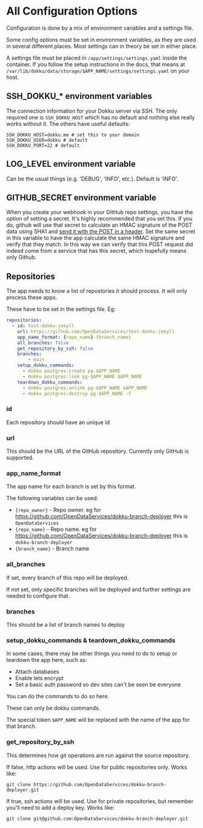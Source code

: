 # All Configuration Options

Configuration is done by a mix of environment variables and a settings file.

Some config options must be set in environment variables, as they are used in several different places.  Most settings can in theory be set in either place.

A settings file must be placed in `/app/settings/settings.yaml` inside the container. If you follow the setup instructions in the docs, that means at `/var/lib/dokku/data/storage/$APP_NAME/settings/settings.yaml` on your host.

## SSH_DOKKU_* environment variables

The connection information for your Dokku server via SSH. The only required one is `SSH_DOKKU_HOST` which has no default
and nothing else really works without it. The others have useful defaults:

```dotenv
SSH_DOKKU_HOST=dokku.me # set this to your domain
SSH_DOKKU_USER=dokku # default
SSH_DOKKU_PORT=22 # default
```

## LOG_LEVEL environment variable

Can be the usual things (e.g. 'DEBUG', 'INFO', etc.). Default is 'INFO'.

## GITHUB_SECRET environment variable

When you create your webhook in your GitHub repo settings, you have the option of setting a secret. It's highly recommended that you set this. If you do, github will use that secret to calculate an HMAC signature of the POST data using SHA1 and [send it with the POST in a header](https://developer.github.com/webhooks/#delivery-headers). Set the same secret in this variable to have the app calculate the same HMAC signature and verify that they match. In this way we can verify that this POST request did indeed come from a service that has this secret, which hopefully means only Github.

## Repositories

The app needs to know a list of repostories it should process. It will only process these apps.

These have to be set in the settings file. Eg:

```yaml
repositories:                                                           
  - id: test-dokku-jekyll                                               
    url: https://github.com/OpenDataServices/test-dokku-jekyll
    app_name_format: {repo_name}-{branch_name}
    all_branches: false
    get_repository_by_ssh: false
    branches:                                                           
        - main
    setup_dokku_commands:
      - dokku postgres:create pg-$APP_NAME
      - dokku postgres:link pg-$APP_NAME $APP_NAME
    teardown_dokku_commands:
      - dokku postgres:unlink pg-$APP_NAME $APP_NAME
      - dokku postgres:destroy pg-$APP_NAME -f
```

### id

Each repository should have an unique Id

### url

This should be the URL of the GitHub repository. Currently only GitHub is supported.

### app_name_format

The app name for each branch is set by this format.

The following variables can be used:

* `{repo_owner}` - Repo owner. eg for https://github.com/OpenDataServices/dokku-branch-deployer this is `OpenDataServices`
* `{repo_name}` - Repo name. eg for https://github.com/OpenDataServices/dokku-branch-deployer this is `dokku-branch-deployer`
* `{branch_name}` - Branch name

### all_branches

If set, every branch of this repo will be deployed. 

If not set, only specific branches will be deployed and further settings are needed to configure that.

### branches

This should be a list of branch names to deploy

### setup_dokku_commands & teardown_dokku_commands

In some cases, there may be other things you need to do to setup or teardown the app here, such as:

* Attach databases
* Enable lets encrypt
* Set a basic auth password so dev sites can't be seen be everyone

You can do the commands to do so here.

These can only be dokku commands.

The special token `$APP_NAME` will be replaced with the name of the app for that branch.

### get_repository_by_ssh

This determines how git operations are run against the source repository.

If false, http actions will be used. Use for public repositories only. Works like:

    git clone https://github.com/OpenDataServices/dokku-branch-deployer.git

If true, ssh actions will be used. Use for private repositories, but remember you'll need to add a deploy key. Works like:

    git clone git@github.com:OpenDataServices/dokku-branch-deployer.git
